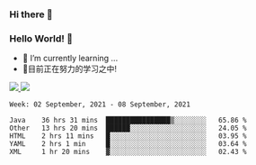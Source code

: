 ### Hi there 👋
### Hello World! 🙌

- 🌱 I’m currently learning ...
- 📖目前正在努力的学习之中!

<a href="https://github.com/anuraghazra/github-readme-stats">
  <img src="https://github-readme-stats.vercel.app/api?username=keyboardWithDream&show_icons=true&repo=github-readme-stats" />
</a>
<a href="https://github.com/anuraghazra/convoychat">
  <img src="https://github-readme-stats.vercel.app/api/top-langs/?username=keyboardWithDream&layout=compact&repo=convoychat" />
</a>



<!--START_SECTION:waka-->
```text
Week: 02 September, 2021 - 08 September, 2021

Java    36 hrs 31 mins  ████████████████▒░░░░░░░░   65.86 % 
Other   13 hrs 20 mins  ██████░░░░░░░░░░░░░░░░░░░   24.05 % 
HTML    2 hrs 11 mins   █░░░░░░░░░░░░░░░░░░░░░░░░   03.95 % 
YAML    2 hrs 1 min     █░░░░░░░░░░░░░░░░░░░░░░░░   03.64 % 
XML     1 hr 20 mins    ▓░░░░░░░░░░░░░░░░░░░░░░░░   02.43 % 
```
<!--END_SECTION:waka-->
